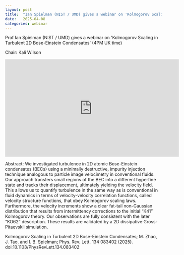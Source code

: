 ```yaml
---
layout: post
title:  "Ian Spielman (NIST / UMD) gives a webinar on 'Kolmogorov Scaling in Turbulent 2D Bose-Einstein Condensates' (4PM UK time)"
date:   2025-04-08
categories: webinar
---
```

Prof Ian Spielman (NIST / UMD) gives a webinar on 'Kolmogorov Scaling in Turbulent 2D Bose-Einstein Condensates' (4PM UK time)

Chair: Kali Wilson

<iframe width="560" height="315" src="https://www.youtube.com/embed/zYSobrEinRw" title="YouTube video player" frameborder="0" allow="accelerometer; autoplay; clipboard-write; encrypted-media; gyroscope; picture-in-picture; web-share" allowfullscreen></iframe>

Abstract: We investigated turbulence in 2D atomic Bose-Einstein condensates (BECs) using a minimally destructive, impurity injection technique analogous to particle image velocimetry in conventional fluids. Our approach transfers small regions of the BEC into a different hyperfine state and tracks their displacement, ultimately yielding the velocity field. This allows us to quantify turbulence in the same way as is conventional in fluid dynamics in terms of velocity-velocity correlation functions, called velocity structure functions, that obey Kolmogorov scaling laws. Furthermore, the velocity increments show a clear fat-tail non-Gaussian distribution that results from intermittency corrections to the initial “K41” Kolmogorov theory. Our observations are fully consistent with the later “KO62” description. These results are validated by a 2D dissipative Gross-Pitaevskii simulation.

Kolmogorov Scaling in Turbulent 2D Bose-Einstein Condensates; M. Zhao, J. Tao, and I. B. Spielman; Phys. Rev. Lett. 134 083402 (2025). doi:10.1103/PhysRevLett.134.083402
